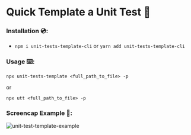 # Quick Template a Unit Test 🧪

### Installation 💿:
- `npm i unit-tests-template-cli` or `yarn add unit-tests-template-cli`

### Usage ⌨️:
```console
npx unit-tests-template <full_path_to_file> -p
```
or
```console
npx utt <full_path_to_file> -p
```

### Screencap Example 📼:

![unit-test-template-example](https://user-images.githubusercontent.com/26069574/137224833-674a232e-75f4-410d-8d06-c91b1d172f34.gif)
